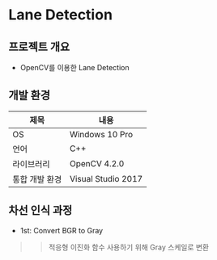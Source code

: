 # Lane Detection

## 프로젝트 개요
* OpenCV를 이용한 Lane Detection

## 개발 환경
제목 | 내용
--------- | --------
OS | Windows 10 Pro
언어 | C++
라이브러리 | OpenCV 4.2.0
통합 개발 환경 | Visual Studio 2017

## 차선 인식 과정
* 1st: Convert BGR to Gray
>	> 적응형 이진화 함수 사용하기 위해 Gray 스케일로 변환